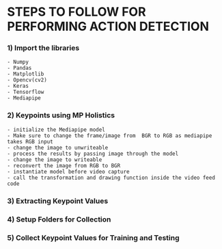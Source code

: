 # STEPS TO FOLLOW FOR PERFORMING ACTION DETECTION

### 1) Import the libraries
	- Numpy
	- Pandas
	- Matplotlib
	- Opencv(cv2)
	- Keras
	- Tensorflow
	- Mediapipe

### 2) Keypoints using MP Holistics
	- initialize the Mediapipe model
	- Make sure to change the frame/image from  BGR to RGB as mediapipe takes RGB input
	- change the image to unwriteable
	- process the results by passing image through the model
	- change the image to writeable
	- reconvert the image from RGB to BGR
	- instantiate model before video capture
	- call the transformation and drawing function inside the video feed code
	
### 3) Extracting Keypoint Values

### 4) Setup Folders for Collection

### 5) Collect Keypoint Values for Training and Testing
